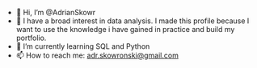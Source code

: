 - 👋 Hi, I’m @AdrianSkowr
- 👀 I have a broad interest in data analysis. I made this profile because I want to use the knowledge i have gained in practice and build my portfolio.
- 🌱 I’m currently learning SQL and Python
- 📫 How to reach me: adr.skowronski@gmail.com

<!---
AdrianSkowr/AdrianSkowr is a ✨ special ✨ repository because its `README.md` (this file) appears on your GitHub profile.
You can click the Preview link to take a look at your changes.
--->
